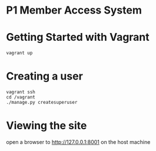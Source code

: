 P1 Member Access System
========================

Getting Started with Vagrant
============================

    vagrant up

Creating a user
===============

    vagrant ssh
    cd /vagrant
    ./manage.py createsuperuser

Viewing the site
================

open a browser to http://127.0.0.1:8001 on the host machine
